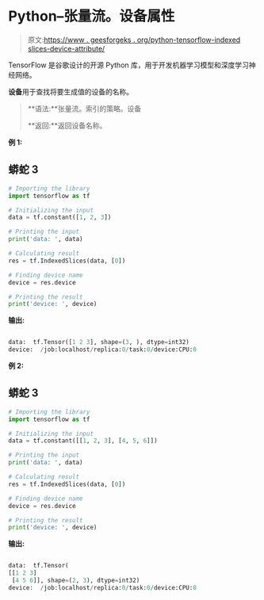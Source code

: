 # Python–张量流。设备属性

> 原文:[https://www . geesforgeks . org/python-tensorflow-indexed slices-device-attribute/](https://www.geeksforgeeks.org/python-tensorflow-indexedslices-device-attribute/)

TensorFlow 是谷歌设计的开源 Python 库，用于开发机器学习模型和深度学习神经网络。

**设备**用于查找将要生成值的设备的名称。

> **语法:**张量流。索引的策略。设备
> 
> **返回:**返回设备名称。

**例 1:**

## 蟒蛇 3

```py
# Importing the library
import tensorflow as tf

# Initializing the input
data = tf.constant([1, 2, 3])

# Printing the input
print('data: ', data)

# Calculating result
res = tf.IndexedSlices(data, [0])

# Finding device name 
device = res.device

# Printing the result
print('device: ', device)
```

**输出:**

```py

data:  tf.Tensor([1 2 3], shape=(3, ), dtype=int32)
device:  /job:localhost/replica:0/task:0/device:CPU:0

```

**例 2:**

## 蟒蛇 3

```py
# Importing the library
import tensorflow as tf

# Initializing the input
data = tf.constant([[1, 2, 3], [4, 5, 6]])

# Printing the input
print('data: ', data)

# Calculating result
res = tf.IndexedSlices(data, [0])

# Finding device name 
device = res.device

# Printing the result
print('device: ', device)
```

**输出:**

```py

data:  tf.Tensor(
[[1 2 3]
 [4 5 6]], shape=(2, 3), dtype=int32)
device:  /job:localhost/replica:0/task:0/device:CPU:0

```